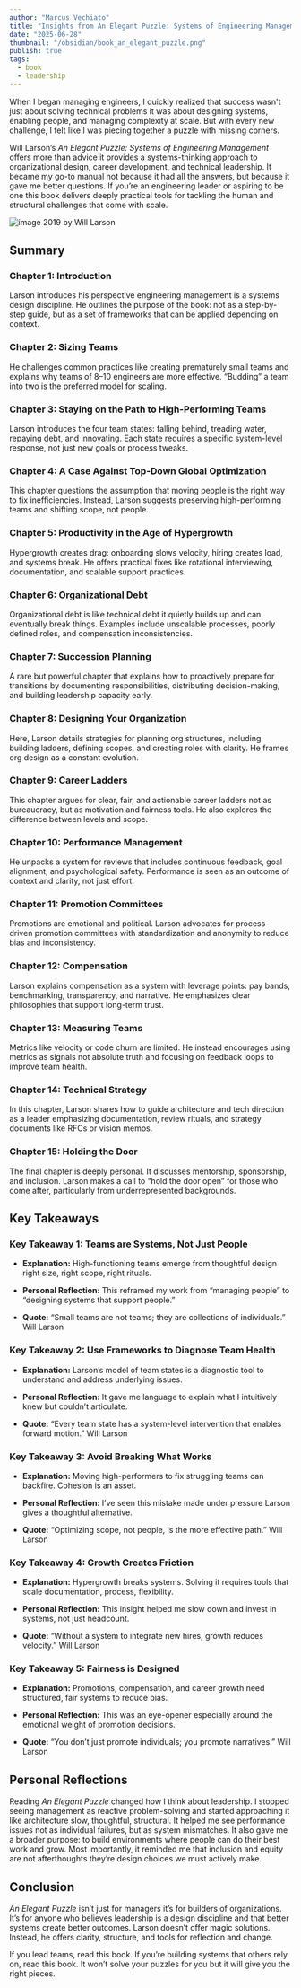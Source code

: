 ```yaml
---
author: "Marcus Vechiato"
title: "Insights from An Elegant Puzzle: Systems of Engineering Management"
date: "2025-06-28"
thumbnail: "/obsidian/book_an_elegant_puzzle.png"
publish: true
tags: 
  - book
  - leadership
--- 
```


When I began managing engineers, I quickly realized that success wasn't just about solving technical problems it was about designing systems, enabling people, and managing complexity at scale. But with every new challenge, I felt like I was piecing together a puzzle with missing corners.

Will Larson’s _An Elegant Puzzle: Systems of Engineering Management_ offers more than advice it provides a systems-thinking approach to organizational design, career development, and technical leadership. It became my go-to manual not because it had all the answers, but because it gave me better questions. If you’re an engineering leader or aspiring to be one this book delivers deeply practical tools for tackling the human and structural challenges that come with scale.

![image](/obsidian/book_an_elegant_puzzle.png)
2019 by Will Larson

## **Summary**

### **Chapter 1: Introduction**

Larson introduces his perspective engineering management is a systems design discipline. He outlines the purpose of the book: not as a step-by-step guide, but as a set of frameworks that can be applied depending on context.

### **Chapter 2: Sizing Teams**

He challenges common practices like creating prematurely small teams and explains why teams of 8–10 engineers are more effective. “Budding” a team into two is the preferred model for scaling.

### **Chapter 3: Staying on the Path to High-Performing Teams**

Larson introduces the four team states: falling behind, treading water, repaying debt, and innovating. Each state requires a specific system-level response, not just new goals or process tweaks.

### **Chapter 4: A Case Against Top-Down Global Optimization**

This chapter questions the assumption that moving people is the right way to fix inefficiencies. Instead, Larson suggests preserving high-performing teams and shifting scope, not people.

### **Chapter 5: Productivity in the Age of Hypergrowth**

Hypergrowth creates drag: onboarding slows velocity, hiring creates load, and systems break. He offers practical fixes like rotational interviewing, documentation, and scalable support practices.

### **Chapter 6: Organizational Debt**

Organizational debt is like technical debt it quietly builds up and can eventually break things. Examples include unscalable processes, poorly defined roles, and compensation inconsistencies.

### **Chapter 7: Succession Planning**

A rare but powerful chapter that explains how to proactively prepare for transitions by documenting responsibilities, distributing decision-making, and building leadership capacity early.

### **Chapter 8: Designing Your Organization**

Here, Larson details strategies for planning org structures, including building ladders, defining scopes, and creating roles with clarity. He frames org design as a constant evolution.

### **Chapter 9: Career Ladders**

This chapter argues for clear, fair, and actionable career ladders not as bureaucracy, but as motivation and fairness tools. He also explores the difference between levels and scope.

### **Chapter 10: Performance Management**

He unpacks a system for reviews that includes continuous feedback, goal alignment, and psychological safety. Performance is seen as an outcome of context and clarity, not just effort.

### **Chapter 11: Promotion Committees**

Promotions are emotional and political. Larson advocates for process-driven promotion committees with standardization and anonymity to reduce bias and inconsistency.

### **Chapter 12: Compensation**

Larson explains compensation as a system with leverage points: pay bands, benchmarking, transparency, and narrative. He emphasizes clear philosophies that support long-term trust.

### **Chapter 13: Measuring Teams**

Metrics like velocity or code churn are limited. He instead encourages using metrics as signals not absolute truth and focusing on feedback loops to improve team health.

### **Chapter 14: Technical Strategy**

In this chapter, Larson shares how to guide architecture and tech direction as a leader emphasizing documentation, review rituals, and strategy documents like RFCs or vision memos.

### **Chapter 15: Holding the Door**

The final chapter is deeply personal. It discusses mentorship, sponsorship, and inclusion. Larson makes a call to “hold the door open” for those who come after, particularly from underrepresented backgrounds.

## **Key Takeaways**

### **Key Takeaway 1: Teams are Systems, Not Just People**

- **Explanation:** High-functioning teams emerge from thoughtful design right size, right scope, right rituals.
    
- **Personal Reflection:** This reframed my work from “managing people” to “designing systems that support people.”
    
- **Quote:** “Small teams are not teams; they are collections of individuals.”  Will Larson
    

### **Key Takeaway 2: Use Frameworks to Diagnose Team Health**

- **Explanation:** Larson’s model of team states is a diagnostic tool to understand and address underlying issues.
    
- **Personal Reflection:** It gave me language to explain what I intuitively knew but couldn’t articulate.
    
- **Quote:** “Every team state has a system-level intervention that enables forward motion.”  Will Larson
    

### **Key Takeaway 3: Avoid Breaking What Works**

- **Explanation:** Moving high-performers to fix struggling teams can backfire. Cohesion is an asset.
    
- **Personal Reflection:** I’ve seen this mistake made under pressure Larson gives a thoughtful alternative.
    
- **Quote:** “Optimizing scope, not people, is the more effective path.”  Will Larson
    

### **Key Takeaway 4: Growth Creates Friction**

- **Explanation:** Hypergrowth breaks systems. Solving it requires tools that scale documentation, process, flexibility.
    
- **Personal Reflection:** This insight helped me slow down and invest in systems, not just headcount.
    
- **Quote:** “Without a system to integrate new hires, growth reduces velocity.”  Will Larson
    

### **Key Takeaway 5: Fairness is Designed**

- **Explanation:** Promotions, compensation, and career growth need structured, fair systems to reduce bias.
    
- **Personal Reflection:** This was an eye-opener especially around the emotional weight of promotion decisions.
    
- **Quote:** “You don’t just promote individuals; you promote narratives.”  Will Larson
    

## **Personal Reflections**

Reading _An Elegant Puzzle_ changed how I think about leadership. I stopped seeing management as reactive problem-solving and started approaching it like architecture slow, thoughtful, structural. It helped me see performance issues not as individual failures, but as system mismatches. It also gave me a broader purpose: to build environments where people can do their best work and grow. Most importantly, it reminded me that inclusion and equity are not afterthoughts they’re design choices we must actively make.

## **Conclusion**

_An Elegant Puzzle_ isn’t just for managers it’s for builders of organizations. It’s for anyone who believes leadership is a design discipline and that better systems create better outcomes. Larson doesn’t offer magic solutions. Instead, he offers clarity, structure, and tools for reflection and change.

If you lead teams, read this book. If you’re building systems that others rely on, read this book. It won’t solve your puzzles for you but it will give you the right pieces.
